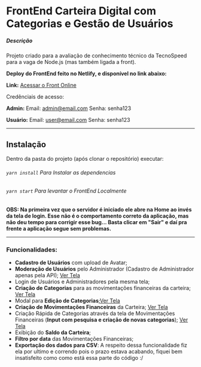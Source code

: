 # FrontEnd Carteira Digital com Categorias e Gestão de Usuários

##### Descrição
Projeto criado para a avaliação de conhecimento técnico da TecnoSpeed para a vaga de Node.js (mas também ligada a front). 

**Deploy do FrontEnd feito no Netlify, e disponível no link abaixo:**

**Link:** [Acessar o Front Online](https://frontend-digital-wallet.netlify.app/)

Credênciais de acesso:

**Admin:**
Email: admin@email.com
Senha: senha123

**Usuário:**
Email: user@email.com
Senha: senha123

------------
## Instalação

Dentro da pasta do projeto (após clonar o repositório) executar:
###### `yarn install` Para Instalar as dependencias

###### `yarn start` Para levantar o FrontEnd Localmente

**OBS: Na primeira vez que o servidor é iniciado ele abre na Home ao invés da tela de login. Esse não é o comportamento correto da aplicação, mas não deu tempo para corrigir esse bug... Basta clicar em "Sair" e daí pra frente a aplicação segue sem problemas.**

-----------

### Funcionalidades:
 - **Cadastro de Usuários** com upload de Avatar; 
 - **Moderação de Usuários** pelo Administrador (Cadastro de Administrador apenas pela API); [Ver Tela](https://github.com/gspalmeida/frontend_digital_wallet_tecnospeed/blob/main/screenshots/HomeAdmin.png?raw=true)
 - Login de Usuários e Administradores pela mesma tela;
 - **Criação de Categorias** para as movimentações financeiras da carteira; [Ver Tela](https://github.com/gspalmeida/frontend_digital_wallet_tecnospeed/blob/main/screenshots/Cria%C3%A7%C3%A3oDeCategorias.png?raw=true)
 - Modal para **Edição de Categorias**;[Ver Tela](https://github.com/gspalmeida/frontend_digital_wallet_tecnospeed/blob/main/screenshots/ModalEdi%C3%A7%C3%A3oCategorias.png?raw=true)
 - **Criação de Movimentações Financeiras** da Carteira;  [Ver Tela](https://github.com/gspalmeida/frontend_digital_wallet_tecnospeed/blob/main/screenshots/Cria%C3%A7%C3%A3oDeMovimenta%C3%A7%C3%B5esFinanceiras.png?raw=true)
 - Criação Rápida de Categorias através da tela de Movimentações Financeiras (**Input com pesquisa e criação de novas categorias**); [Ver Tela](https://github.com/gspalmeida/frontend_digital_wallet_tecnospeed/blob/main/screenshots/Adi%C3%A7%C3%A3oRapida%20de%20Categorias.png?raw=true)
 - Exibição do **Saldo da Carteira**;
 - **Filtro por data** das Movimentações Financeiras;
 - **Exportação dos dados para CSV**: A respeito dessa funcionalidade fiz ela por ultimo e correndo pois o prazo estava acabando, fiquei bem insatisfeito como como está essa parte do código :/
